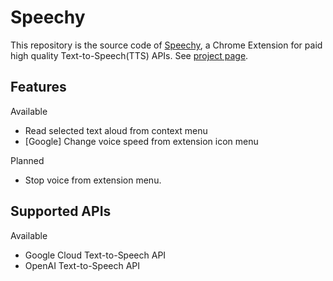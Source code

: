 # Speechy

This repository is the source code of [Speechy](https://chrome.google.com/webstore/detail/speechy/flpjdaabfegkkifhogoilelmjcipihnp), a Chrome Extension for paid high quality Text-to-Speech(TTS) APIs.
See [project page](https://hmirin.github.io/speechy/).

## Features

Available
- Read selected text aloud from context menu
- [Google] Change voice speed from extension icon menu

Planned
- Stop voice from extension menu.

## Supported APIs

Available
- Google Cloud Text-to-Speech API
- OpenAI Text-to-Speech API
